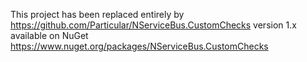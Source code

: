 This project has been replaced entirely by https://github.com/Particular/NServiceBus.CustomChecks version 1.x available on NuGet https://www.nuget.org/packages/NServiceBus.CustomChecks
